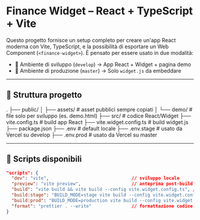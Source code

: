 # Finance Widget – React + TypeScript + Vite

Questo progetto fornisce un setup completo per creare un'app React moderna con Vite, TypeScript, e la possibilità di esportare un Web Component (`<finance-widget>`). È pensato per essere usato in due modalità:

- 🧪 Ambiente di sviluppo (`develop`) → App React + Widget + pagina demo
- 🚀 Ambiente di produzione (`master`) → Solo `widget.js` da embeddare

---

## 📁 Struttura progetto

.
├── public/
│ ├── assets/ # asset pubblici sempre copiati
│ └── demo/ # file solo per sviluppo (es. demo.html)
├── src/ # codice React/Widget
├── vite.config.ts # build app React
├── vite.widget.config.ts # build widget.js
├── package.json
├── .env # default locale
├── .env.stage # usato da Vercel su develop
├── .env.prod # usato da Vercel su master

---

## 🚀 Scripts disponibili

```json
"scripts": {
  "dev": "vite",                               // sviluppo locale
  "preview": "vite preview",                   // anteprima post-build
  "build": "vite build && vite build --config vite.widget.config.ts", // app + widget
  "build:stage": "BUILD_MODE=stage vite build --config vite.widget.config.ts", // per stage app + widget
  "build:prod": "BUILD_MODE=production vite build --config vite.widget.config.ts", // solo widget.js
  "format": "prettier . --write"               // formattazione codice
}
```
